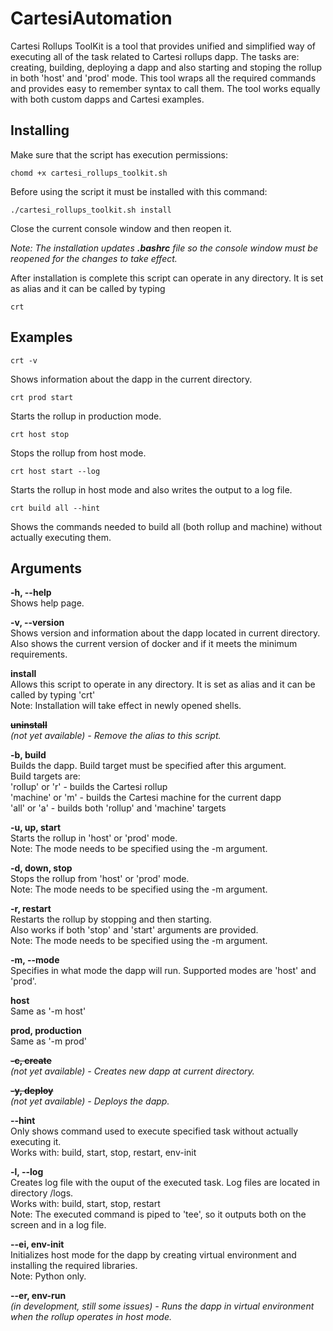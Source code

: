# CartesiAutomation

Cartesi Rollups ToolKit is a tool that provides unified and simplified way of executing all of the task related to Cartesi rollups dapp.
The tasks are: creating, building, deploying a dapp and also starting and stoping the rollup in both 'host' and 'prod' mode.
This tool wraps all the required commands and provides easy to remember syntax to call them.
The tool works equally with both custom dapps and Cartesi examples.

## Installing

Make sure that the script has execution permissions:
```shell
chomd +x cartesi_rollups_toolkit.sh
```

Before using the script it must be installed with this command:
```shell
./cartesi_rollups_toolkit.sh install
```
Close the current console window and then reopen it.

*Note: The installation updates __.bashrc__ file so the console window must be reopened for the changes to take effect.*

After installation is complete this script can operate in any directory. It is set as alias and it can be called by typing
```shell
crt
```

## Examples

```shell
crt -v
```
Shows information about the dapp in the current directory.

```shell
crt prod start
```
Starts the rollup in production mode.

```shell
crt host stop
```
Stops the rollup from host mode.

```shell
crt host start --log
```
Starts the rollup in host mode and also writes the output to a log file.

```shell
crt build all --hint
```
Shows the commands needed to build all (both rollup and machine) without actually executing them.

## Arguments

**-h, --help**  
Shows help page.

**-v, --version**  
Shows version and information about the dapp located in current directory.  
Also shows the current version of docker and if it meets the minimum requirements.

**install**  
Allows this script to operate in any directory. It is set as alias and it can be called by typing 'crt'  
Note: Installation will take effect in newly opened shells.

~~**uninstall**~~  
*(not yet available) - Remove the alias to this script.*

**-b, build**  
Builds the dapp. Build target must be specified after this argument.  
Build targets are:  
  'rollup' or 'r' - builds the Cartesi rollup  
  'machine' or 'm' - builds the Cartesi machine for the current dapp  
  'all' or 'a' - builds both 'rollup' and 'machine' targets  

**-u, up, start**  
Starts the rollup in 'host' or 'prod' mode.  
Note: The mode needs to be specified using the -m argument.

**-d, down, stop**  
Stops the rollup from 'host' or 'prod' mode.  
Note: The mode needs to be specified using the -m argument.

**-r, restart**  
Restarts the rollup by stopping and then starting.  
Also works if both 'stop' and 'start' arguments are provided.  
Note: The mode needs to be specified using the -m argument.

**-m, --mode**  
Specifies in what mode the dapp will run. Supported modes are 'host' and 'prod'.

**host**  
Same as '-m host'  

**prod, production**  
Same as '-m prod'

~~**-c, create**~~  
*(not yet available) - Creates new dapp at current directory.*

~~**-y, deploy**~~  
*(not yet available) - Deploys the dapp.*

**--hint**  
Only shows command used to execute specified task without actually executing it.  
Works with: build, start, stop, restart, env-init

**-l, --log**  
Creates log file with the ouput of the executed task. Log files are located in directory /logs.  
Works with: build, start, stop, restart  
Note: The executed command is piped to 'tee', so it outputs both on the screen and in a log file.

**--ei, env-init**  
Initializes host mode for the dapp by creating virtual environment and installing the required libraries.  
Note: Python only.

**--er, env-run**  
*(in development, still some issues) - Runs the dapp in virtual environment when the rollup operates in host mode.*
